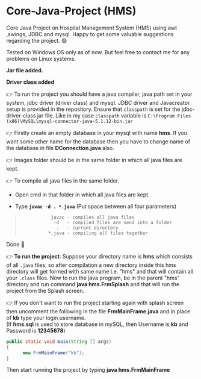 # Core-Java-Project (HMS)
Core Java Project on Hospital Management System (HMS) using awt ,swings, JDBC and mysql. Happy to get some valuable suggestions regarding the project. :smile:

Tested on Windows OS only as of now. But feel free to contact me for any problems on Linux systems. 

**Jar file added.**

**Driver class added**

:point_right: To run the project you should have a java compiler, java path set in your system, jdbc driver (driver class) and mysql.
JDBC driver and Javacreator setup is provided in the repository.
Ensure that `classpath` is set for the jdbc-driver-class jar file. Like in my case `classpath` variable is
`C:\Program Files (x86)\MySQL\mysql-connector-java-5.1.12-bin.jar`

:point_right: Firstly create an empty database in your mysql with name **hms**. If you want some other name for the database then you have to change name of the database in file **DConnection.java** also.

:point_right: Images folder should be in the same folder in which all java files are kept.

:point_right: To compile all java files in the same folder.

- Open cmd in that folder in which all java files are kept.
    
- Type **`javac -d . *.java`** (Put space between all four parameters)

>                javac - compiles all java files
>                 -d   - compiled files are send into a folder
>                  .   - current directory
>               *.java - compiling all files together

Done :beers: 

:point_right: **To run the project**:
Suppose your directory name is **hms** which consists of all `.java` files, so after compilation a new directory inside this hms directory will get formed with same name i.e. "hms" and that will contain all your `.class` files. 
Now to run the java program, be in the parent "hms" directory and run command **java hms.FrmSplash** and that will run the project from the Splash screen.

:point_right: If you don't want to run the project starting again with splash screen then uncomment the following in the file **FrmMainFrame.java**  and in place of **kb** type your login username. \
(If **hms.sql** is used to store database in mySQL, then Username is **kb** and Password is **12345678**)

```java           
public static void main(String [] args)
{
	  new FrmMainFrame("kb"); 
}
```
	
Then start running the project by typing **java hms.FrmMainFrame**

